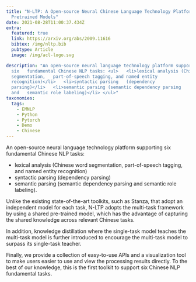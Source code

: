 ```yaml
---
title: "N-LTP: A Open-source Neural Chinese Language Technology Platform with
  Pretrained Models"
date: 2021-08-28T11:00:37.434Z
extra:
  featured: true
  link: https://arxiv.org/abs/2009.11616
  bibtex: /img/nltp.bib
  pubtype: Article
  image: /img/acl-logo.svg

description: "An open-source neural language technology platform supporting
  six   fundamental Chinese NLP tasks: <ul>   <li>lexical analysis (Chinese word
  segmentation,   part-of-speech tagging, and named entity
  recognition)</li>   <li>syntactic parsing   (dependency
  parsing)</li>   <li>semantic parsing (semantic dependency parsing
  and   semantic role labeling)</li> </ul>"
taxonomies:
  tags:
    - EMNLP
    - Python
    - Pytorch
    - Demo
    - Chinese
---
```

An open-source neural language technology platform supporting six fundamental Chinese NLP tasks: 

+ lexical analysis (Chinese word segmentation, part-of-speech tagging, and named entity recognition)
+ syntactic parsing (dependency parsing)
+ semantic parsing (semantic dependency parsing and semantic role labeling). 

Unlike the existing state-of-the-art toolkits, such as Stanza, that adopt an independent model for each task, N-LTP adopts the multi-task framework by using a shared pre-trained model, which has the advantage of capturing the shared knowledge across relevant Chinese tasks. 

In addition, knowledge distillation where the single-task model teaches the multi-task model is further introduced to encourage the multi-task model to surpass its single-task teacher.

Finally, we provide a collection of easy-to-use APIs and a visualization tool to make users easier to use and view the processing results directly. To the best of our knowledge, this is the first toolkit to support six Chinese NLP fundamental tasks. 
